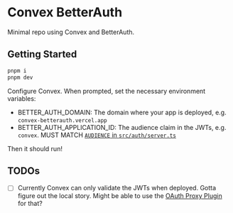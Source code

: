 # Convex BetterAuth

Minimal repo using Convex and BetterAuth.

## Getting Started

```sh
pnpm i
pnpm dev
```

Configure Convex. When prompted, set the necessary environment variables:

- BETTER_AUTH_DOMAIN: The domain where your app is deployed, e.g. `convex-betterauth.vercel.app`
- BETTER_AUTH_APPLICATION_ID: The audience claim in the JWTs, e.g. `convex`. MUST MATCH [`AUDIENCE` in `src/auth/server.ts`](./src/auth/server.ts)

Then it should run!

## TODOs

- [ ] Currently Convex can only validate the JWTs when deployed. Gotta figure out the local story. Might be able to use the [OAuth Proxy Plugin](https://www.better-auth.com/docs/plugins/oauth-proxy) for that?
